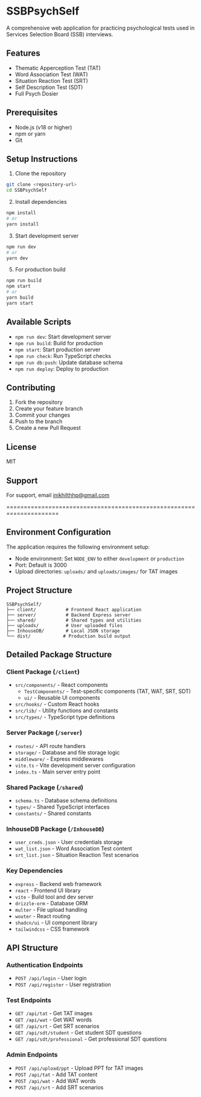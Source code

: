 # SSBPsychSelf

A comprehensive web application for practicing psychological tests used in Services Selection Board (SSB) interviews.

## Features

- Thematic Apperception Test (TAT)
- Word Association Test (WAT)
- Situation Reaction Test (SRT)
- Self Description Test (SDT)
- Full Psych Dosier

## Prerequisites

- Node.js (v18 or higher)
- npm or yarn
- Git

## Setup Instructions

1. Clone the repository
```bash
git clone <repository-url>
cd SSBPsychSelf
```

2. Install dependencies
```bash
npm install
# or
yarn install
```

3. Start development server
```bash
npm run dev
# or
yarn dev
```

5. For production build
```bash
npm run build
npm start
# or
yarn build
yarn start
```

## Available Scripts

- `npm run dev`: Start development server
- `npm run build`: Build for production
- `npm start`: Start production server
- `npm run check`: Run TypeScript checks
- `npm run db:push`: Update database schema
- `npm run deploy`: Deploy to production

## Contributing

1. Fork the repository
2. Create your feature branch
3. Commit your changes
4. Push to the branch
5. Create a new Pull Request

## License

MIT

## Support

For support, email [inikhilthhp@gmail.com](mailto:inikhilthhp@gmail.com)


=====================================================================


## Environment Configuration

The application requires the following environment setup:

- Node environment: Set `NODE_ENV` to either `development` or `production`
- Port: Default is 3000
- Upload directories: `uploads/` and `uploads/images/` for TAT images

## Project Structure

```
SSBPsychSelf/
├── client/           # Frontend React application
├── server/           # Backend Express server
├── shared/           # Shared types and utilities
├── uploads/          # User uploaded files
├── InhouseDB/        # Local JSON storage
└── dist/            # Production build output
```

## Detailed Package Structure

### Client Package (`/client`)
- `src/components/` - React components
  - `TestComponents/` - Test-specific components (TAT, WAT, SRT, SDT)
  - `ui/` - Reusable UI components
- `src/hooks/` - Custom React hooks
- `src/lib/` - Utility functions and constants
- `src/types/` - TypeScript type definitions

### Server Package (`/server`)
- `routes/` - API route handlers
- `storage/` - Database and file storage logic
- `middleware/` - Express middlewares
- `vite.ts` - Vite development server configuration
- `index.ts` - Main server entry point

### Shared Package (`/shared`)
- `schema.ts` - Database schema definitions
- `types/` - Shared TypeScript interfaces
- `constants/` - Shared constants

### InhouseDB Package (`/InhouseDB`)
- `user_creds.json` - User credentials storage
- `wat_list.json` - Word Association Test content
- `srt_list.json` - Situation Reaction Test scenarios

### Key Dependencies
- `express` - Backend web framework
- `react` - Frontend UI library
- `vite` - Build tool and dev server
- `drizzle-orm` - Database ORM
- `multer` - File upload handling
- `wouter` - React routing
- `shadcn/ui` - UI component library
- `tailwindcss` - CSS framework

## API Structure

### Authentication Endpoints
- `POST /api/login` - User login
- `POST /api/register` - User registration

### Test Endpoints
- `GET /api/tat` - Get TAT images
- `GET /api/wat` - Get WAT words
- `GET /api/srt` - Get SRT scenarios
- `GET /api/sdt/student` - Get student SDT questions
- `GET /api/sdt/professional` - Get professional SDT questions

### Admin Endpoints
- `POST /api/upload/ppt` - Upload PPT for TAT images
- `POST /api/tat` - Add TAT content
- `POST /api/wat` - Add WAT words
- `POST /api/srt` - Add SRT scenarios
